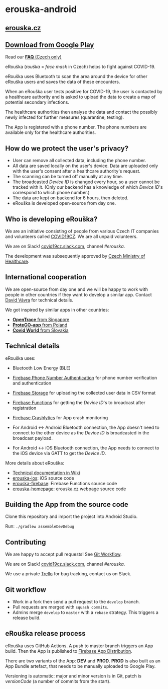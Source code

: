 # erouska-android

## [erouska.cz](https://erouska.cz)
## [Download from Google Play](https://play.google.com/store/apps/details?id=cz.covid19cz.erouska)

Read our [**FAQ** (Czech only)](https://erouska.cz/caste-dotazy)

eRouška (_rouška_ = _face mask_ in Czech) helps to fight against COVID-19.

eRouška uses Bluetooth to scan the area around the device for other eRouška users and saves the data of these encounters.

When an eRouška user tests positive for COVID-19, the user is contacted by a healthcare authority and is asked to upload the data to create a map of potential secondary infections.

The healthcare authorities then analyse the data and contact the possibly newly infected for further measures (quarantine, testing).

The App is registered with a phone number. The phone numbers are available only for the healthcare authorities.


## How do we protect the user's privacy?

- User can remove all collected data, including the phone number.
- All data are saved locally on the user's device. Data are uploaded only with the user's consent after a healthcare authority's request.
- The scanning can be turned off manually at any time.
- The broadcasted _Device ID_ is changed every hour, so a user cannot be tracked with it. (Only our backend has a knowledge of which _Device ID_'s correspond to which phone number.)
- The data are kept on backend for 6 hours, then deleted.
- eRouška is developed open-source from day one.

## Who is developing eRouška?

We are an initiative consisting of people from various Czech IT companies and volunteers called [COVID19CZ](https://covid19cz.cz). We are all unpaid volunteers. 

We are on Slack! [covid19cz.slack.com](covid19cz.slack.com), channel _#erouska_.

The development was subsequently approved by [Czech Ministry of Healthcare](https://www.mzcr.cz/). 

## International cooperation

We are open-source from day one and we will be happy to work with people in other countries if they want to develop a similar app. Contact [David Vávra](mailto:david.vavra@erouska.cz) for technical details.

We got inspired by similar apps in other countries:
- [**OpenTrace** from Singapore](https://github.com/OpenTrace-Community)
- [**ProteGO-app** from Poland](https://github.com/ProteGO-app)
- [**Covid World** from Slovakia](https://github.com/CovidWorld)

## Technical details

eRouška uses: 
- Bluetooth Low Energy (BLE)
- [Firebase Phone Number Authentication](https://firebase.google.com/docs/auth/android/phone-auth) for phone number verification and authentication
- [Firebase Storage](https://firebase.google.com/docs/storage) for uploading the collected user data in CSV format
- [Firebase Functions](https://firebase.google.com/docs/functions) for getting the _Device ID_'s to broadcast after registration
- [Firebase Crashlytics](https://firebase.google.com/docs/crashlytics) for App crash monitoring

- For Android <-> Android Bluetooth connection, the App doesn't need to connect to the other device as the _Device ID_ is broadcasted in the broadcast payload.
- For Android <-> iOS Bluetooth connection, the App needs to connect to the iOS device via GATT to get the _Device ID_.

More details about eRouška:
- [Technical documentation in Wiki](https://github.com/covid19cz/erouska-android/wiki/Technical-documentation)
- [erouska-ios](https://github.com/covid19cz/erouska-ios): iOS source code
- [erouska-firebase](https://github.com/covid19cz/erouska-firebase): Firebase Functions source code
- [erouska-homepage](https://github.com/covid19cz/erouska-homepage): erouska.cz webpage source code

## Building the App from the source code

Clone this repository and import the project into Android Studio.

Run:
`./gradlew assembleDevDebug`

## Contributing
We are happy to accept pull requests! See [Git Workflow](#git-workflow).

We are on Slack! [covid19cz.slack.com](covid19cz.slack.com), channel _#erouska_.

We use a private [Trello](https://trello.com/b/4xN2Eeqv/bug-wf) for bug tracking, contact us on Slack.

## <a name="git-workflow"></a>Git workflow

- Work in a fork then send a pull request to the `develop` branch. 
- Pull requests are merged with `squash commits`.
- Admins merge `develop` to `master` with a `rebase` strategy. This triggers a release build.

## eRouška release process

eRouška uses GitHub Actions. A push to master branch triggers an App build. Then the App is published to [Firebase App Distribution](https://firebase.google.com/docs/app-distribution). 

There are two variants of the App: **DEV** and **PROD**. **PROD** is also built as an App Bundle artefact, that needs to be manually uploaded to Google Play.

Versioning is automatic: major and minor version is in Git, patch is _versionCode_ (a number of commits from the start).
